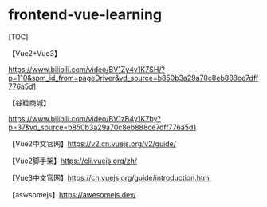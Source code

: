 # frontend-vue-learning

[TOC]

【Vue2+Vue3】

https://www.bilibili.com/video/BV1Zy4y1K7SH/?p=110&spm_id_from=pageDriver&vd_source=b850b3a29a70c8eb888ce7dff776a5d1

【谷粒商城】

https://www.bilibili.com/video/BV1zB4y1K7by?p=37&vd_source=b850b3a29a70c8eb888ce7dff776a5d1



【Vue2中文官网】https://v2.cn.vuejs.org/v2/guide/

【Vue2脚手架】https://cli.vuejs.org/zh/



【Vue3中文官网】https://cn.vuejs.org/guide/introduction.html



【aswsomejs】https://awesomejs.dev/

